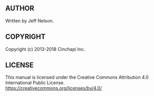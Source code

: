 ## AUTHOR
Written by Jeff Nelson.

## COPYRIGHT
Copyright (c) 2013-2018 Cinchapi Inc.

## LICENSE
This manual is licensed under the Creative Commons Attribution 4.0 International Public License. <br />
https://creativecommons.org/licenses/by/4.0/
